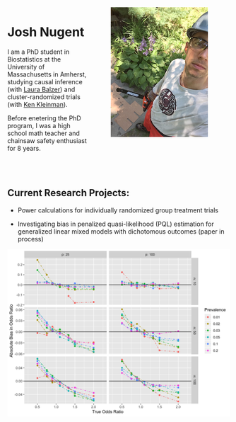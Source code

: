 <img style="float: right;" src="images/chainsaw1.jpg" alt="What I look like" hspace="50">

# Josh Nugent

I am a PhD student in Biostatistics at the University of Massachusetts in Amherst, studying causal inference (with [Laura Balzer](https://www.balzerlab.com/)) and cluster-randomized trials (with [Ken Kleinman](https://www.kleinman.science/)).

Before enetering the PhD program, I was a high school math teacher and chainsaw safety enthusiast for 8 years.
<br/>
<br/>
<br/>
<br/>

## Current Research Projects:
 + Power calculations for individually randomized group treatment trials

 + Investigating bias in penalized quasi-likelihood (PQL) estimation for generalized linear mixed models with dichotomous outcomes (paper in process)

<img align = "bottom" src="images/bias_pql_sbs1.png" alt="Bias in PQL estimation (plot)">
